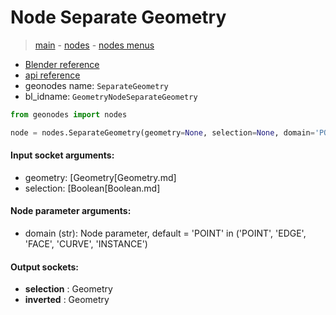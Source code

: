 # Node Separate Geometry

> [main](../structure.md) - [nodes](nodes.md) - [nodes menus](nodes_menus.md)

- [Blender reference](https://docs.blender.org/manual/en/latest/modeling/geometry_nodes/geometry/separate_geometry.html)
- [api reference](https://docs.blender.org/api/current/bpy.types.GeometryNodeSeparateGeometry.html)
- geonodes name: `SeparateGeometry`
- bl_idname: `GeometryNodeSeparateGeometry`

```python
from geonodes import nodes

node = nodes.SeparateGeometry(geometry=None, selection=None, domain='POINT')
```

#### Input socket arguments:

- geometry: [Geometry[Geometry.md]
- selection: [Boolean[Boolean.md]

#### Node parameter arguments:

- domain (str): Node parameter, default = 'POINT' in ('POINT', 'EDGE', 'FACE', 'CURVE', 'INSTANCE')

#### Output sockets:

- **selection** : Geometry
- **inverted** : Geometry

